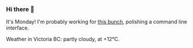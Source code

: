 ### Hi there :wave:

It's Monday! I'm probably working for [this bunch](https://github.com/kohofinancial), polishing a command line interface.

Weather in Victoria BC: partly cloudy, at +12°C.
